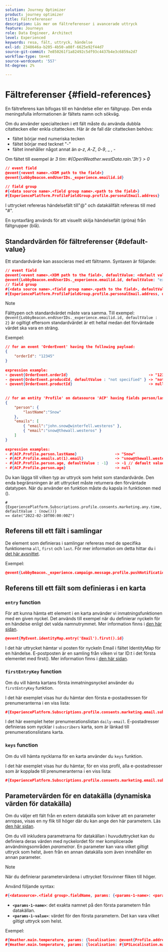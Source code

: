 ```yaml
---
solution: Journey Optimizer
product: journey optimizer
title: Fältreferenser
description: Läs mer om fältreferenser i avancerade uttryck
feature: Journeys
role: Data Engineer, Architect
level: Experienced
keywords: resa, fält, uttryck, händelse
exl-id: 2348646a-b205-4b50-a08f-6625e92f44d7
source-git-commit: 7e850261f1a82492c5df93c4437b4e3c6859a2d7
workflow-type: tm+mt
source-wordcount: '557'
ht-degree: 2%

---
```


# Fältreferenser {#field-references}

En fältreferens kan bifogas till en händelse eller en fältgrupp. Den enda meningsfulla informationen är fältets namn och sökväg.

Om du använder specialtecken i ett fält måste du använda dubbla citattecken eller enkla citattecken. Här är de fall där citattecken behövs:

* fältet börjar med numeriska tecken
* fältet börjar med tecknet &quot;-&quot;
* fältet innehåller något annat än _a_-_z_, _A_-_Z_, _0_-_9_, _ , _-_

Om fältet till exempel är _3 tim_: _#{OpenWeather.westData.rain.&#39;3h&#39;} > 0_

```json
// event field
@event{<event name>.<XDM path to the field>}
@event{LobbyBeacon.endUserIDs._experience.emailid.id}

// field group
#{<data source name>.<field group name>.<path to the field>}
#{ExperiencePlatform.ProfileFieldGroup.profile.personalEmail.address}
```

I uttrycket refereras händelsefält till&quot;@&quot; och datakällfält refereras till med &quot;#&quot;.

En syntaxfärg används för att visuellt skilja händelsefält (gröna) från fältgrupper (blå).

## Standardvärden för fältreferenser {#default-value}

Ett standardvärde kan associeras med ett fältnamn. Syntaxen är följande:

```json
// event field
@event{<event name>.<XDM path to the field>, defaultValue: <default value expression>}
@event{LobbyBeacon.endUserIDs._experience.emailid.id, defaultValue: "example@adobe.com"}
// field group
#{<data source name>.<field group name>.<path to the field>, defaultValue: <default value expression>}
#{ExperiencePlatform.ProfileFieldGroup.profile.personalEmail.address, defaultValue: "example@adobe.com"}
```

>[!NOTE]
>
>Fälttypen och standardvärdet måste vara samma. Till exempel: `@event{LobbyBeacon.endUserIDs._experience.emailid.id, defaultValue : 2}` är ogiltigt eftersom standardvärdet är ett heltal medan det förväntade värdet ska vara en sträng.

Exempel:

```json
// for an event 'OrderEvent' having the following payload:
{
    "orderId": "12345"
}
 
expression example:
- @event{OrderEvent.orderId}                                    -> "12345"
- @event{OrderEvent.producdId, defaultValue : "not specified" } -> "not specified" // default value, productId is not a field present in the payload
- @event{OrderEvent.productId}                                  -> null
 
 
// for an entity 'Profile' on datasource 'ACP' having fields person/lastName, with fetched data such as:
{
    "person": {
        "lastName":"Snow"
    },
    "emails": [
        { "email":"john.snow@winterfell.westeros" },
        { "email":"snow@thewall.westeros" }
    ]
}
 
expression examples:
- #{ACP.Profile.person.lastName}                 -> "Snow"
- #{ACP.Profile.emails.at(1).email}              -> "snow@thewall.westeros"
- #{ACP.Profile.person.age, defaultValue : -1}   -> -1 // default value, age is not a field present in the payload
- #{ACP.Profile.person.age}                      -> null
```

Du kan lägga till vilken typ av uttryck som helst som standardvärde. Den enda begränsningen är att uttrycket måste returnera den förväntade datatypen. När du använder en funktion måste du kapsla in funktionen med ().

```
#{ExperiencePlatform.Subscriptions.profile.consents.marketing.any.time, defaultValue : (now())} 
== date("2022-02-10T00:00:00Z")
```

## Referens till ett fält i samlingar

De element som definieras i samlingar refereras med de specifika funktionerna `all`, `first` och `last`. För mer information om detta hittar du i [det här avsnittet](../expression/collection-management-functions.md).

Exempel:

```json
@event{LobbyBeacon._experience.campaign.message.profile.pushNotificationTokens.all()
```

## Referens till ett fält som definieras i en karta

### `entry` function

För att kunna hämta ett element i en karta använder vi inmatningsfunktionen med en given nyckel. Det används till exempel när du definierar nyckeln för en händelse enligt det valda namnutrymmet. Mer information finns i [den här sidan](../../event/about-creating.md#select-the-namespace).

```json
@event{MyEvent.identityMap.entry('Email').first().id}
```

I det här uttrycket hämtar vi posten för nyckeln Email i fältet IdentityMap för en händelse. E-postposten är en samling från vilken vi tar ID:t i det första elementet med first(). Mer information finns i [den här sidan](../expression/collection-management-functions.md).

### `firstEntryKey` function

Om du vill hämta kartans första inmatningsnyckel använder du `firstEntryKey` funktion.

I det här exemplet visas hur du hämtar den första e-postadressen för prenumeranterna i en viss lista:

```json
#{ExperiencePlatform.Subscriptions.profile.consents.marketing.email.subscriptions.entry('daily-email').subscribers.firstEntryKey()}
```

I det här exemplet heter prenumerationslistan `daily-email`. E-postadresser definieras som nycklar i `subscribers` karta, som är länkad till prenumerationslistans karta.

### `keys` function

Om du vill hämta nycklarna för en karta använder du `keys` funktion.

I det här exemplet visas hur du hämtar, för en viss profil, alla e-postadresser som är kopplade till prenumeranterna i en viss lista:

```json
#{ExperiencePlatform.Subscriptions.profile.consents.marketing.email.subscriptions.entry('daily-mail').subscribers.keys()
```

## Parametervärden för en datakälla (dynamiska värden för datakälla)

Om du väljer ett fält från en extern datakälla som kräver att en parameter anropas, visas en ny flik till höger där du kan ange den här parametern. Läs [den här sidan](../expression/expressionadvanced.md).

Om du vill inkludera parametrarna för datakällan i huvuduttrycket kan du definiera deras värden med nyckelordet för mer komplicerade användningsområden _parametrar_. En parameter kan vara vilket giltigt uttryck som helst, även från en annan datakälla som även innehåller en annan parameter.

>[!NOTE]
>
>När du definierar parametervärdena i uttrycket försvinner fliken till höger.

Använd följande syntax:

```json
#{<datasource>.<field group>.fieldName, params: {<params-1-name>: <params-1-value>, <params-2-name>: <params-2-value>}}
```

* **`<params-1-name>`**: det exakta namnet på den första parametern från datakällan.
* **`<params-1-value>`**: värdet för den första parametern. Det kan vara vilket giltigt uttryck som helst.

Exempel:

```json
#{Weather.main.temperature, params: {localisation: @event{Profile.address.localisation}}}
#{Weather.main.temperature, params: {localisation: #{GPSLocalisation.main.coordinates, params: {city: @event{Profile.address.city}}}}}
```
